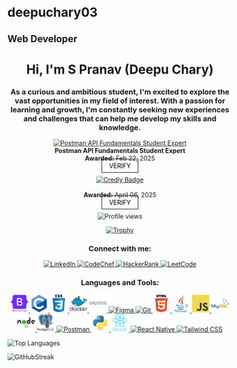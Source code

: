 # deepuchary03
## Web Developer

<h1 align="center">Hi, I'm S Pranav (Deepu Chary)</h1>
<h3 align="center">As a curious and ambitious student, I'm excited to explore the vast opportunities in my field of interest. With a passion for learning and growth, I'm constantly seeking new experiences and challenges that can help me develop my skills and knowledge.</h3>

<p align="center">
    <a href="https://api.badgr.io/public/assertions/Ok8aEKPcS-m-h0woGhJoEQ?identity__email=deepuchary03%40gmail.com">
        <img width="120px" height="120px" src="https://api.badgr.io/public/assertions/Ok8aEKPcS-m-h0woGhJoEQ/image" alt="Postman API Fundamentals Student Expert">
    </a>
    <br>
    <strong>Postman API Fundamentals Student Expert</strong>
    <br>
    <strong>Awarded:</strong> Feb 22, 2025
    <br>
    <a href="https://badgecheck.io?url=https%3A%2F%2Fapi.badgr.io%2Fpublic%2Fassertions%2FOk8aEKPcS-m-h0woGhJoEQ%3Fidentity__email%3Ddeepuchary03%2540gmail.com&amp;identity__email=deepuchary03%40gmail.com" style="border: solid 1px black; padding: 6px 16px; text-decoration: none; color: black;">VERIFY</a>
</p>

<p align="center">
    <a href="https://www.credly.com/badges/c39402a0-9985-4fdd-be19-df85c8dcdcc3">
        <img width="120px" height="120px" src="https://images.credly.com/size/220x220/images/d8f7a9d6-dad9-40cc-b389-a343d2d72a9e/blob" alt="Credly Badge">
    </a>
    <br>
    <strong></strong>
    <br>
    <strong>Awarded:</strong> April 06, 2025
    <br>
    <a href="https://www.credly.com/badges/c39402a0-9985-4fdd-be19-df85c8dcdcc3" style="border: solid 1px black; padding: 6px 16px; text-decoration: none; color: black;">VERIFY</a>
</p>












<p align="center">
    <img src="https://komarev.com/ghpvc/?username=deepuchary03&label=Profile%20views&color=0e75b6&style=flat" alt="Profile views" />
</p>

<p align="center">
    <a href="https://github.com/ryo-ma/github-profile-trophy">
        <img src="https://github-profile-trophy.vercel.app/?username=deepuchary03" alt="Trophy" />
    </a>
</p>

<h3 align="center">Connect with me:</h3>
<p align="center">
    <a href="https://linkedin.com/in/deepuchary03" target="_blank">
        <img src="https://raw.githubusercontent.com/rahuldkjain/github-profile-readme-generator/master/src/images/icons/Social/linked-in-alt.svg" alt="LinkedIn" height="30" width="40" />
    </a>
    <a href="https://www.codechef.com/users/deepuchary03" target="_blank">
        <img src="https://cdn.jsdelivr.net/npm/simple-icons@3.1.0/icons/codechef.svg" alt="CodeChef" height="30" width="40" />
    </a>
    <a href="https://www.hackerrank.com/deepuchary03" target="_blank">
        <img src="https://raw.githubusercontent.com/rahuldkjain/github-profile-readme-generator/master/src/images/icons/Social/hackerrank.svg" alt="HackerRank" height="30" width="40" />
    </a>
    <a href="https://www.leetcode.com/deepuchary03" target="_blank">
        <img src="https://raw.githubusercontent.com/rahuldkjain/github-profile-readme-generator/master/src/images/icons/Social/leet-code.svg" alt="LeetCode" height="30" width="40" />
    </a>
</p>

<h3 align="center">Languages and Tools:</h3>
<p align="center">
    <a href="https://getbootstrap.com" target="_blank" rel="noreferrer">
        <img src="https://raw.githubusercontent.com/devicons/devicon/master/icons/bootstrap/bootstrap-plain-wordmark.svg" alt="Bootstrap" width="40" height="40"/>
    </a>
    <a href="https://www.cprogramming.com/" target="_blank" rel="noreferrer">
        <img src="https://raw.githubusercontent.com/devicons/devicon/master/icons/c/c-original.svg" alt="C" width="40" height="40"/>
    </a>
    <a href="https://www.w3schools.com/css/" target="_blank" rel="noreferrer">
        <img src="https://raw.githubusercontent.com/devicons/devicon/master/icons/css3/css3-original-wordmark.svg" alt="CSS3" width="40" height="40"/>
    </a>
    <a href=" https://www.docker.com/" target="_blank" rel="noreferrer">
        <img src="https://raw.githubusercontent.com/devicons/devicon/master/icons/docker/docker-original-wordmark.svg" alt="Docker" width="40" height="40"/>
    </a>
    <a href="https://expressjs.com" target="_blank" rel="noreferrer">
        <img src="https://raw.githubusercontent.com/devicons/devicon/master/icons/express/express-original-wordmark.svg" alt="Express" width="40" height="40"/>
    </a>
    <a href="https://www.figma.com/" target="_blank" rel="noreferrer">
        <img src="https://www.vectorlogo.zone/logos/figma/figma-icon.svg" alt="Figma" width="40" height="40"/>
    </a>
    <a href="https://git-scm.com/" target="_blank" rel="noreferrer">
        <img src="https://www.vectorlogo.zone/logos/git-scm/git-scm-icon.svg" alt="Git" width="40" height="40"/>
    </a>
    <a href="https://www.w3.org/html/" target="_blank" rel="noreferrer">
        <img src="https://raw.githubusercontent.com/devicons/devicon/master/icons/html5/html5-original-wordmark.svg" alt="HTML5" width="40" height="40"/>
    </a>
    <a href="https://www.java.com" target="_blank" rel="noreferrer">
        <img src="https://raw.githubusercontent.com/devicons/devicon/master/icons/java/java-original.svg" alt="Java" width="40" height="40"/>
    </a>
    <a href="https://developer.mozilla.org/en-US/docs/Web/JavaScript" target="_blank" rel="noreferrer">
        <img src="https://raw.githubusercontent.com/devicons/devicon/master/icons/javascript/javascript-original.svg" alt="JavaScript" width="40" height="40"/>
    </a>
    <a href="https://www.mysql.com/" target="_blank" rel="noreferrer">
        <img src="https://raw.githubusercontent.com/devicons/devicon/master/icons/mysql/mysql-original-wordmark.svg" alt="MySQL" width="40" height="40"/>
    </a>
    <a href="https://nodejs.org" target="_blank" rel="noreferrer">
        <img src="https://raw.githubusercontent.com/devicons/devicon/master/icons/nodejs/nodejs-original-wordmark.svg" alt="Node.js" width="40" height="40"/>
    </a>
    <a href="https://www.postgresql.org" target="_blank" rel="noreferrer">
        <img src="https://raw.githubusercontent.com/devicons/devicon/master/icons/postgresql/postgresql-original-wordmark.svg" alt="PostgreSQL" width="40" height="40"/>
    </a>
    <a href="https://postman.com" target="_blank" rel="noreferrer">
        <img src="https://www.vectorlogo.zone/logos/getpostman/getpostman-icon.svg" alt="Postman" width="40" height="40"/>
    </a>
    <a href="https://www.python.org" target="_blank" rel="noreferrer">
        <img src="https://raw.githubusercontent.com/devicons/devicon/master/icons/python/python-original.svg" alt="Python" width="40" height="40"/>
    </a>
    <a href="https://reactjs.org/" target="_blank" rel="noreferrer">
        <img src="https://raw.githubusercontent.com/devicons/devicon/master/icons/react/react-original-wordmark.svg" alt="React" width="40" height="40"/>
    </a>
    <a href="https://reactnative.dev/" target="_blank" rel="noreferrer">
        <img src="https://reactnative.dev/img/header_logo.svg" alt="React Native" width="40" height="40"/>
    </a>
    <a href="https://tailwindcss.com/" target="_blank" rel="noreferrer">
        <img src="https://www.vectorlogo.zone/logos/tailwindcss/tailwindcss-icon.svg" alt="Tailwind CSS" width="40" height="40"/>
    </a>
</p>

![Top Languages](https://github-readme-stats.vercel.app/api/top-langs?username=deepuchary03&show_icons=true&locale=en&layout=compact)

![GitHubStreak](https://github-readme-streak-stats.herokuapp.com/?user=deepuchary03)
